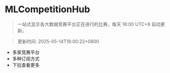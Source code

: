 # MLCompetitionHub

> 一站式显示各大数据竞赛平台正在进行的比赛，每天 16:00 UTC+8 自动更新。
  
> 更新时间: 2025-05-14T16:00:22+0800 

* 多家竞赛平台
* 多种订阅方式
* 下拉查看更多